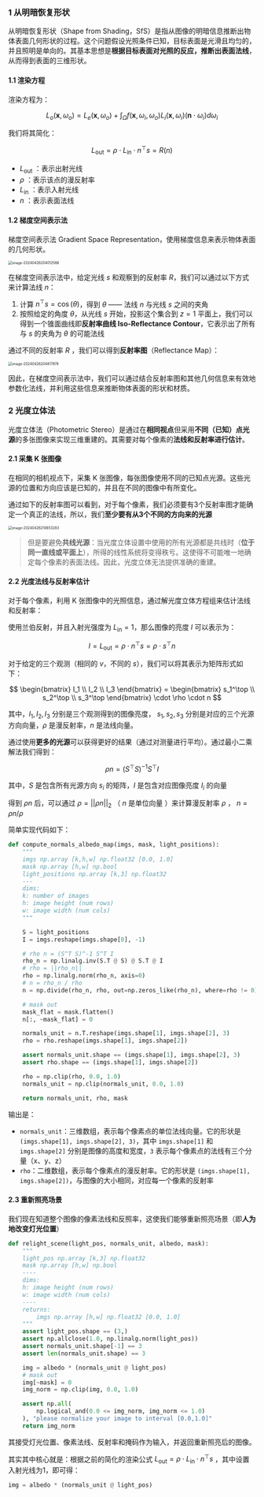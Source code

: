 ### 1 从明暗恢复形状

从明暗恢复形状（Shape from Shading，SfS）是指从图像的明暗信息推断出物体表面几何形状的过程。这个问题假设光照条件已知，目标表面是光滑且均匀的，并且照明是单向的。其基本思想是**根据目标表面对光照的反应，推断出表面法线**，从而得到表面的三维形状。

#### 1.1 渲染方程

渲染方程为：

$$
L_o(\mathbf{x}, \omega_o) = L_e(\mathbf{x}, \omega_o) + \int_{\Omega} f(\mathbf{x}, \omega_i, \omega_o) L_i(\mathbf{x}, \omega_i) (\mathbf{n} \cdot \omega_i) d\omega_i
$$

我们将其简化：

$$
L_{\text{out}} = \rho \cdot L_{\text{in}} \cdot n^\top s = R(n)
$$

-  $L_{\text{out}}$ ：表示出射光线
-  $\rho$ ：表示该点的漫反射率
-  $L_{\text{in}}$ ：表示入射光线
-  $n$ ：表示表面法线

#### 1.2 梯度空间表示法

梯度空间表示法 Gradient Space Representation，使用梯度信息来表示物体表面的几何形状。

<img src="https://img-blog.csdnimg.cn/img_convert/3cb155cad55abef12e6d9ae0658becd0.png" alt="image-20240426204012566" style="zoom:50%;" />

在梯度空间表示法中，给定光线 $s$ 和观察到的反射率 $R$，我们可以通过以下方式来计算法线 $n$：

1. 计算 $n^\top s = \cos(\theta)$，得到 $\theta$ —— 法线 $n$ 与光线 $s$ 之间的夹角
2. 按照给定的角度 $\theta$，从光线 $s$ 开始，投影这个集合到 $z = 1$ 平面上，我们可以得到一个锥面曲线即**反射率曲线 Iso-Reflectance Contour**，它表示出了所有与 $s$ 的夹角为 $\theta$ 的可能法线



通过不同的反射率 $R$ ，我们可以得到**反射率图**（Reflectance Map）：

<img src="https://img-blog.csdnimg.cn/img_convert/c2c8365cca94388267c8e458bbb2469f.png" alt="image-20240426204817978" style="zoom:50%;" />

因此，在梯度空间表示法中，我们可以通过结合反射率图和其他几何信息来有效地参数化法线，并利用这些信息来推断物体表面的形状和材质。



### 2 光度立体法

光度立体法（Photometric Stereo）是通过在**相同视点**但采用**不同（已知）点光源**的多张图像来实现三维重建的。其需要对每个像素的**法线和反射率进行估计**。

#### 2.1 采集 K 张图像

在相同的相机视点下，采集 K 张图像，每张图像使用不同的已知点光源。这些光源的位置和方向应该是已知的，并且在不同的图像中有所变化。

通过如下的反射率图可以看到，对于每个像素，我们必须要有3个反射率图才能确定一个真正的法线，所以，我们**至少要有从3个不同的方向来的光源**

<img src="https://img-blog.csdnimg.cn/img_convert/dfa5457225d574d13507bf9066b8e9d5.png" alt="image-20240426210653283" style="zoom:50%;" />

> 但是要避免**共线光源**：当光度立体设置中使用的所有光源都是共线时（**位于同一直线或平面上**），所得的线性系统将变得秩亏。这使得不可能唯一地确定每个像素的表面法线。因此，光度立体无法提供准确的重建。



#### 2.2 光度法线与反射率估计

对于每个像素，利用 K 张图像中的光照信息，通过解光度立体方程组来估计法线和反射率：

使用兰伯反射，并且入射光强度为 $L_{\text{in}} = 1$，那么图像的亮度 $I$ 可以表示为：

$$
I = L_{\text{out}} = \rho \cdot n^\top s = \rho \cdot s^\top n
$$

对于给定的三个观测（相同的 $v$，不同的 $s$），我们可以将其表示为矩阵形式如下：

$$
\begin{bmatrix} I_1 \\ I_2 \\ I_3 \end{bmatrix} = \begin{bmatrix} s_1^\top \\ s_2^\top \\ s_3^\top \end{bmatrix} \cdot \rho \cdot n
$$

其中，$I_1, I_2, I_3$ 分别是三个观测得到的图像亮度， $s_1, s_2, s_3$ 分别是对应的三个光源方向向量，$\rho$ 是漫反射率，$n$ 是法线向量。



通过使用**更多的光源**可以获得更好的结果（通过对测量进行平均）。通过最小二乘解法我们得到：

$$
\rho n = (S^\top S)^{-1}S^\top I
$$

其中，$S$ 是包含所有光源方向 $s_i$ 的矩阵，$I$ 是包含对应图像亮度 $I_i$ 的向量

得到 $\rho n$ 后，可以通过 $\rho = ||\rho n||_2$ （ $n$ 是单位向量 ）来计算漫反射率 $\rho$ ， $n = \rho n / \rho$



简单实现代码如下：

```python
def compute_normals_albedo_map(imgs, mask, light_positions):
    """
    imgs np.array [k,h,w] np.float32 [0.0, 1.0]
    mask np.array [h,w] np.bool
    light_positions np.array [k,3] np.float32
    ---
    dims:
    k: number of images
    h: image height (num rows)
    w: image width (num cols)
    """

    S = light_positions
    I = imgs.reshape(imgs.shape[0], -1)

    # rho n = (S^T S)^-1 S^T I
    rho_n = np.linalg.inv(S.T @ S) @ S.T @ I
    # rho = ||rho_n||
    rho = np.linalg.norm(rho_n, axis=0)
    # n = rho_n / rho
    n = np.divide(rho_n, rho, out=np.zeros_like(rho_n), where=rho != 0)

    # mask out
    mask_flat = mask.flatten()
    n[:, ~mask_flat] = 0

    normals_unit = n.T.reshape(imgs.shape[1], imgs.shape[2], 3)
    rho = rho.reshape(imgs.shape[1], imgs.shape[2])

    assert normals_unit.shape == (imgs.shape[1], imgs.shape[2], 3)
    assert rho.shape == (imgs.shape[1], imgs.shape[2])

    rho = np.clip(rho, 0.0, 1.0)
    normals_unit = np.clip(normals_unit, 0.0, 1.0)

    return normals_unit, rho, mask
```

输出是：

- `normals_unit`：三维数组，表示每个像素点的单位法线向量。它的形状是 `(imgs.shape[1], imgs.shape[2], 3)`，其中 `imgs.shape[1]` 和 `imgs.shape[2]` 分别是图像的高度和宽度，`3` 表示每个像素点的法线有三个分量（x、y、z）
- `rho`：二维数组，表示每个像素点的漫反射率。它的形状是 `(imgs.shape[1], imgs.shape[2])`，与图像的大小相同，对应每一个像素的反射率



#### 2.3 重新照亮场景

我们现在知道整个图像的像素法线和反照率，这使我们能够重新照亮场景（即**人为地改变灯光位置**）

```python
def relight_scene(light_pos, normals_unit, albedo, mask):
    """
    light_pos np.array [k,3] np.float32
    mask np.array [h,w] np.bool
    ----
    dims:
    h: image height (num rows)
    w: image width (num cols)
    ----
    returns:
        imgs np.array [h,w] np.float32 [0.0, 1.0]
    """
    assert light_pos.shape == (3,)
    assert np.allclose(1.0, np.linalg.norm(light_pos))
    assert normals_unit.shape[-1] == 3
    assert len(normals_unit.shape) == 3

    img = albedo * (normals_unit @ light_pos)
    # mask out
    img[~mask] = 0
    img_norm = np.clip(img, 0.0, 1.0)

    assert np.all(
        np.logical_and(0.0 <= img_norm, img_norm <= 1.0)
    ), "please normalize your image to interval [0.0,1.0]"
    return img_norm
```

其接受灯光位置、像素法线、反射率和掩码作为输入，并返回重新照亮后的图像。

其实其中核心就是：根据之前的简化的渲染公式 $L_{\text{out}} = \rho \cdot L_{\text{in}} \cdot n^\top s$ ，其中设置入射光线为1，即可得：

```python
img = albedo * (normals_unit @ light_pos)
```
